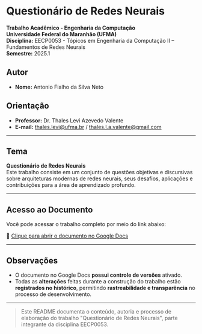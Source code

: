 # Questionário de Redes Neurais

**Trabalho Acadêmico - Engenharia da Computação**  
**Universidade Federal do Maranhão (UFMA)**  
**Disciplina:** EECP0053 - Tópicos em Engenharia da Computação II – Fundamentos de Redes Neurais  
**Semestre:** 2025.1  

## Autor

- **Nome:** Antonio Fialho da Silva Neto

## Orientação

- **Professor:** Dr. Thales Levi Azevedo Valente  
- **E-mail:** [thales.levi@ufma.br](mailto:thales.levi@ufma.br) / [thales.l.a.valente@gmail.com](mailto:thales.l.a.valente@gmail.com)

---

## Tema

**Questionário de Redes Neurais**  
Este trabalho consiste em um conjunto de questões objetivas e discursivas sobre arquiteturas modernas de redes neurais, seus desafios, aplicações e contribuições para a área de aprendizado profundo.

---

## Acesso ao Documento

Você pode acessar o trabalho completo por meio do link abaixo:

🔗 [Clique para abrir o documento no Google Docs](https://docs.google.com/document/d/105HQReCDUePMs_gTo3fq1lvwvP3sUMZry-XTDMV-5yE/edit?usp=sharing)

---

## Observações

- O documento no Google Docs **possui controle de versões** ativado.
- Todas as **alterações** feitas durante a construção do trabalho estão **registrados no histórico**, permitindo **rastreabilidade e transparência** no processo de desenvolvimento.

---

> Este README documenta o conteúdo, autoria e processo de elaboração do trabalho "Questionário de Redes Neurais", parte integrante da disciplina EECP0053.
